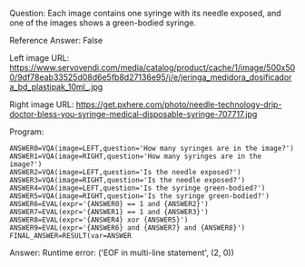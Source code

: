 Question: Each image contains one syringe with its needle exposed, and one of the images shows a green-bodied syringe.

Reference Answer: False

Left image URL: https://www.servovendi.com/media/catalog/product/cache/1/image/500x500/9df78eab33525d08d6e5fb8d27136e95/j/e/jeringa_medidora_dosificadora_bd_plastipak_10ml_.jpg

Right image URL: https://get.pxhere.com/photo/needle-technology-drip-doctor-bless-you-syringe-medical-disposable-syringe-707717.jpg

Program:

```
ANSWER0=VQA(image=LEFT,question='How many syringes are in the image?')
ANSWER1=VQA(image=RIGHT,question='How many syringes are in the image?')
ANSWER2=VQA(image=LEFT,question='Is the needle exposed?')
ANSWER3=VQA(image=RIGHT,question='Is the needle exposed?')
ANSWER4=VQA(image=LEFT,question='Is the syringe green-bodied?')
ANSWER5=VQA(image=RIGHT,question='Is the syringe green-bodied?')
ANSWER6=EVAL(expr='{ANSWER0} == 1 and {ANSWER2}')
ANSWER7=EVAL(expr='{ANSWER1} == 1 and {ANSWER3}')
ANSWER8=EVAL(expr='{ANSWER4} xor {ANSWER5}')
ANSWER9=EVAL(expr='{ANSWER6} and {ANSWER7} and {ANSWER8}')
FINAL_ANSWER=RESULT(var=ANSWER
```
Answer: Runtime error: ('EOF in multi-line statement', (2, 0))

